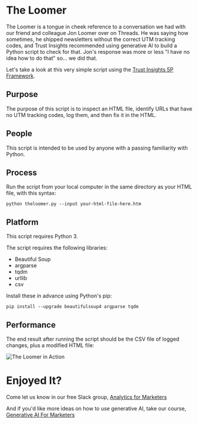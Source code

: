 # The Loomer

The Loomer is a tongue in cheek reference to a conversation we had with our friend and colleague Jon Loomer over on Threads. He was saying how sometimes, he shipped newsletters without the correct UTM tracking codes, and Trust Insights recommended using generative AI to build a Python script to check for that. Jon's response was more or less "I have no idea how to do that" so... we did that.

Let's take a look at this very simple script using the [Trust Insights 5P Framework](https://www.trustinsights.ai/blog/2021/07/trust-insights-change-management-framework/).

## Purpose

The purpose of this script is to inspect an HTML file, identify URLs that have no UTM tracking codes, log them, and then fix it in the HTML.

## People

This script is intended to be used by anyone with a passing familiarity with Python.

## Process

Run the script from your local computer in the same directory as your HTML file, with this syntax:

```
python theloomer.py --input your-html-file-here.htm
```

## Platform

This script requires Python 3.

The script requires the following libraries:
- Beautiful Soup
- argparse
- tqdm
- urllib
- csv

Install these in advance using Python's pip:

```
pip install --upgrade beautifulsoup4 argparse tqdm 
```

## Performance

The end result after running the script should be the CSV file of logged changes, plus a modified HTML file:

![The Loomer in Action](https://www.trustinsights.ai/wp-content/uploads/2024/02/2024-02-12_11-46-55.png)

# Enjoyed It?

Come let us know in our free Slack group, [Analytics for Marketers](https://www.trustinsights.ai/analyticsformarketers)

And if you'd like more ideas on how to use generative AI, take our course, [Generative AI For Marketers](https://www.trustinsights.ai/aicourse)
